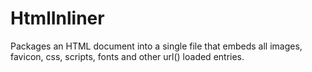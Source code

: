 # HtmlInliner
Packages an HTML document into a single file that embeds all images, favicon, css, scripts, fonts and other url() loaded entries.
